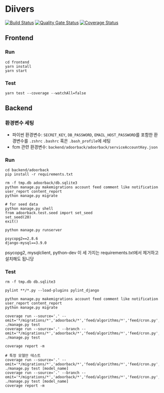 # Diivers

[![Build Status](https://travis-ci.org/swsnu/swpp2020-team8.svg?branch=master)](https://travis-ci.org/swsnu/swpp2020-team8)
[![Quality Gate Status](https://sonarcloud.io/api/project_badges/measure?project=swsnu_swpp2020-team8&metric=alert_status)](https://sonarcloud.io/dashboard?id=swsnu_swpp2020-team8)
[![Coverage Status](https://coveralls.io/repos/github/swsnu/swpp2020-team8/badge.svg?branch=master)](https://coveralls.io/github/swsnu/swpp2020-team8?branch=master)

## Frontend

### Run
```
cd frontend
yarn install
yarn start
```

### Test
```
yarn test --coverage --watchAll=false
```

## Backend
### 환경변수 세팅
- 파이썬 환경변수: `SECRET_KEY`, `DB_PASSWORD`, `EMAIL_HOST_PASSWORD`를 포함한 환경변수를 `.zshrc` `.bashrc` 혹은 `.bash_profile`에 세팅
- fcm 관련 환경변수: `backend/adoorback/adoorback/serviceAccountKey.json`


### Run
```
cd backend/adoorback
pip install -r requirements.txt

rm -f tmp.db adoorback/db.sqlite3
python manage.py makemigrations account feed comment like notification user_report content_report
python manage.py migrate

# for seed data
python manage.py shell
from adoorback.test.seed import set_seed
set_seed(20)
exit()

python manage.py runserver
```

```
psycopg2==2.8.6
django-mysql==3.9.0
```
psycopg2, mysqlclient, python-dev
이 세 가지는 requirements.txt에서 제거하고 설치해도 됩니당


### Test

```
rm -f tmp.db db.sqlite3

pylint **/*.py --load-plugins pylint_django

python manage.py makemigrations account feed comment like notification user_report content_report
python manage.py migrate

coverage run --source='.' --omit='*/migrations/*','adoorback/*','feed/algorithms/*','feed/cron.py','account/cron.py','locustfile.py','manage.py','*/wsgi.py','*/asgi.py','*/utils/*' ./manage.py test
coverage run --source='.' --branch --omit='*/migrations/*','adoorback/*','feed/algorithms/*','feed/cron.py','account/cron.py','locustfile.py','manage.py','*/wsgi.py','*/asgi.py','*/utils/*' ./manage.py test

coverage report -m

# 특정 모델만 테스트
coverage run --source='.' --omit='*/migrations/*','adoorback/*','feed/algorithms/*','feed/cron.py','account/cron.py','locustfile.py','manage.py','*/wsgi.py','*/asgi.py','*/utils/*' ./manage.py test [model_name]
coverage run --source='.' --branch --omit='*/migrations/*','adoorback/*','feed/algorithms/*','feed/cron.py','account/cron.py','locustfile.py','manage.py','*/wsgi.py','*/asgi.py','*/utils/*' ./manage.py test [model_name]
coverage report -m
```
